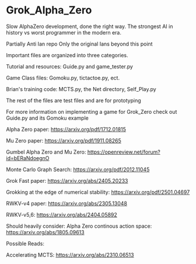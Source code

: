 # Grok_Alpha_Zero
Slow AlphaZero development, done the right way.
The strongest AI in history vs worst programmer in the modern era.

Partially Anti Ian repo
Only the original Ians beyond this point

Important files are organized into three categories.

Tutorial and resources:
Guide.py and game_tester.py

Game Class files: 
Gomoku.py, tictactoe.py, ect.

Brian's training code: MCTS.py, the Net directory, Self_Play.py

The rest of the files are test files and are for prototyping

For more information on implementing a game for Grok_Zero check out Guide.py and its Gomoku example

Alpha Zero paper: https://arxiv.org/pdf/1712.01815

Mu Zero paper: https://arxiv.org/pdf/1911.08265

Gumbel Alpha Zero and Mu Zero: https://openreview.net/forum?id=bERaNdoegnO

Monte Carlo Graph Search: https://arxiv.org/pdf/2012.11045



Grok Fast paper: https://arxiv.org/abs/2405.20233

Grokking at the edge of numerical stability: https://arxiv.org/pdf/2501.04697


RWKV-v4 paper: https://arxiv.org/abs/2305.13048

RWKV-v5,6: https://arxiv.org/abs/2404.05892

Should heavily consider:
Alpha Zero continous action space: https://arxiv.org/abs/1805.09613

Possible Reads: 

Accelerating MCTS: https://arxiv.org/abs/2310.06513

